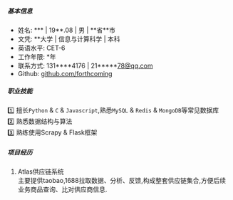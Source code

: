 ##### 基本信息
- 姓名: \*\*\* | 19\*\*.08 | 男 | \*\*省\*\*市 
- 文凭: \*\*大学 | 信息与计算科学 | 本科    
- 英语水平: CET-6
- 工作年限: \*年
- 联系方式: 131\*\*\*\*4176 | 21\*\*\*\*\*78@qq.com
- Github: [github.com/forthcoming](https://github.com/forthcoming)     

##### 职业技能
:one: 擅长`Python` & `C` & `Javascript`,熟悉`MySQL` & `Redis` & `MongoDB`等常见数据库     
:two: 熟悉数据结构与算法   
:three: 熟练使用Scrapy & Flask框架   

##### 项目经历
1. Atlas供应链系统  
主要提供taobao,1688拉取数据、分析、反馈,构成整套供应链集合,方便后续业务商品查询、比对供应商信息.
